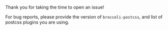 Thank you for taking the time to open an issue!

For bug reports, please provide the version of `broccoli-postcss`, and list of postcss plugins you are using.
